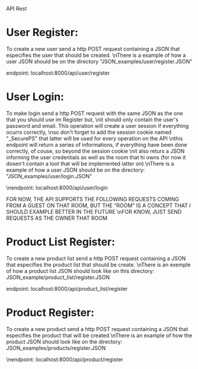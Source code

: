 API Rest 

# User Register:
To create a new user send a http POST request containing a JSON that especifies the user that should be created.
\nThere is a example of how a user JSON should be on the directory "JSON_examples/user/register.JSON"

endpoint: localhost:8000/api/user/register

# User Login:
To make login send a http POST request with the same JSON as the one that you should use im Register but,
\nit should only contain the user's password and email. This operation will create a user session if everything ocurrs correctly,
\nso don't forget to add the session cookie named "_SecurePS" that latter will be used for every operation on the API
\nthis endpoint will return a series of informations, if everything have been done correctly, of couse, so beyond the session cookie
\nit also returs a JSON informing the user credentials as well as the room that hi owns (for now it dosen't contain a loot that will be implemented latter on)
\nThere is a example of how a user JSON should be on the directory: "JSON_examples/user/login.JSON"

\nendpoint: localhost:8000/api/user/login

FOR NOW, THE API SUPPORTS THE FOLLOWING REQUESTS COMING FROM A GUEST ON THAT ROOM, BUT THE "ROOM" IS A CONCEPT THAT I SHOULD EXAMPLE BETTER IN THE FUTURE
\nFOR KNOW, JUST SEND REQUESTS AS THE OWNER THAT ROOM
# Product List Register:
To create a new product list send a http POST request containing a JSON that especifies the product list that should be create.
\nThere is an exemple of how a product list JSON should look like on this directory: JSON_example/product_list/register.JSON

endpoint: localhost:8000/api/product_list/register

# Product Register:
To create a new product send a http POST request containing a JSON that especifies the product that will be created
\nThere is an example of how the product JSON should look like on the directory: JSON_examples/products/register.JSON

\nendpoint: localhost:8000/api/product/register
